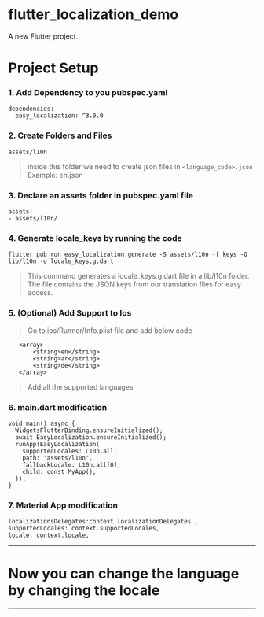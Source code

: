 # flutter_localization_demo

A new Flutter project.

# Project Setup
### 1. Add Dependency to you pubspec.yaml
```
dependencies:
  easy_localization: ^3.0.0
```
### 2. Create Folders and Files
```
assets/l10n
```
> inside this folder we need to create json files in ```<language_code>.json```<br>
> Example: en.json
### 3. Declare an assets folder in pubspec.yaml file
```
assets:
- assets/l10n/
```
### 4. Generate locale_keys by running the code
```
flutter pub run easy_localization:generate -S assets/l10n -f keys -O lib/l10n -o locale_keys.g.dart
```
> This command generates a locale_keys.g.dart file in a lib/l10n folder. <br>The file contains the JSON keys from our translation files for easy access.
### 5. (Optional) Add Support to Ios
> Go to ios/Runner/Info.plist file and add below code
```
   <array>
       <string>en</string>
       <string>ar</string>
       <string>de</string>
   </array>
```
> Add all the supported languages
### 6. main.dart modification
```
void main() async {
  WidgetsFlutterBinding.ensureInitialized();
  await EasyLocalization.ensureInitialized();
  runApp(EasyLocalization(
    supportedLocales: L10n.all,
    path: 'assets/l10n',
    fallbackLocale: L10n.all[0],
    child: const MyApp(),
  ));
}
```
### 7. Material App modification
```
localizationsDelegates:context.localizationDelegates ,
supportedLocales: context.supportedLocales,
locale: context.locale,
```
_______
# **Now you can change the language by changing the locale**
_______
